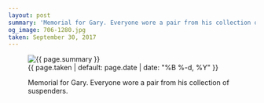 ```yaml
---
layout: post
summary: 'Memorial for Gary. Everyone wore a pair from his collection of suspenders.'
og_image: 706-1280.jpg
taken: September 30, 2017
---
```


<figure class="post">
 <img alt="{{ page.summary }}" sizes="(min-width: 700px) 50vw, calc(100vw - 2rem)" src="{{ site.assets_url }}/706-640.jpg" srcset="{{ site.assets_url }}/706-320.jpg 320w, {{ site.assets_url }}/706-640.jpg 640w, {{ site.assets_url }}/706-960.jpg 960w, {{ site.assets_url }}/706-1280.jpg 1280w"/>
 <figcaption>
  <time>
   {{ page.taken | default: page.date | date: "%B %-d, %Y" }}
  </time>
  <p>
   Memorial for Gary. Everyone wore a pair from his collection of suspenders.
  </p>
 </figcaption>
</figure>
